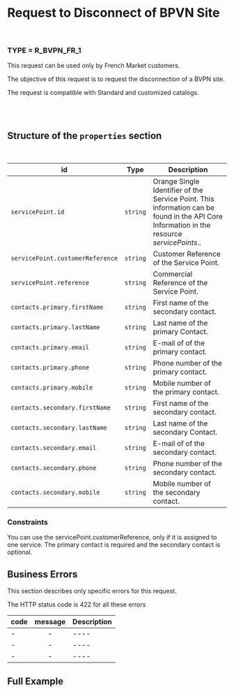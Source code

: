 

# Request to Disconnect of BPVN Site

<br>

### TYPE = R_BVPN_FR_1

This request can be used only by French Market customers.

The objective of this request is to request the disconnection of a BVPN site.

The request is compatible with Standard and customized catalogs.



<br>
<br>

##  Structure of the `properties` section

<br>


| id         | Type     | Description |
|--------------|:-----------:|------------|
| `servicePoint.id`| `string`     | Orange Single Identifier of the Service Point. This information can be found in the API Core Information in the resource _servicePoints_..       |
| `servicePoint.customerReference`      |  `string`  | Customer Reference of the Service Point.       |
| `servicePoint.reference`      |  `string`  | Commercial Reference of the Service Point.       |
| `contacts.primary.firstName`      |  `string`  |  First name of the secondary contact.        |
| `contacts.primary.lastName`      |  `string`  |  Last name of the primary Contact.     |
| `contacts.primary.email`      |  `string`  | E-mail of of the primary contact.       |
| `contacts.primary.phone`      |  `string`  | Phone number of the primary contact.        |
| `contacts.primary.mobile`      |  `string`  |Mobile number of the primary contact.         |
| `contacts.secondary.firstName`      |  `string`  | First name of the secondary contact.       |
| `contacts.secondary.lastName`      |  `string`  | Last name of the secondary Contact.       |
| `contacts.secondary.email`      |  `string`  |  E-mail of of the secondary contact.      |
| `contacts.secondary.phone`      |  `string`  |  Phone number of the secondary contact.         |
| `contacts.secondary.mobile`      |  `string`  | Mobile number of the secondary contact.       |


###  Constraints

You can use the servicePoint.customerReference, only if it is assigned to one service. 
The primary contact is required and the secondary contact is optional.


##  Business Errors

This section describes only specific errors for this request.

The HTTP status code is 422 for all these errors

| code         | message     | Description |
|--------------|:-----------:|------------|
| -| -    | ----  |
| -| -    | ----  |
| -| -    | ----  |


##  Full Example
